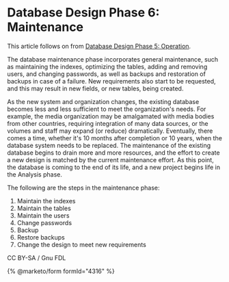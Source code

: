 
# Database Design Phase 6: Maintenance

This article follows on from [Database Design Phase 5: Operation](database-design-phase-5-operation.md).


The database maintenance phase incorporates general maintenance, such as maintaining the indexes, optimizing the tables, adding and removing users, and changing passwords, as well as backups and restoration of backups in case of a failure. New requirements also start to be requested, and this may result in new fields, or new tables, being created.


As the new system and organization changes, the existing database becomes less and less sufficient to meet the organization's needs. For example, the media organization may be amalgamated with media bodies from other countries, requiring integration of many data sources, or the volumes and staff may expand (or reduce) dramatically. Eventually, there comes a time, whether it's 10 months after completion or 10 years, when the database system needs to be replaced. The maintenance of the existing database begins to drain more and more resources, and the effort to create a new design is matched by the current maintenance effort. As this point, the database is coming to the end of its life, and a new project begins life in the Analysis phase.


The following are the steps in the maintenance phase:


1. Maintain the indexes
1. Maintain the tables
1. Maintain the users
1. Change passwords
1. Backup
1. Restore backups
1. Change the design to meet new requirements


CC BY-SA / Gnu FDL


{% @marketo/form formId="4316" %}
